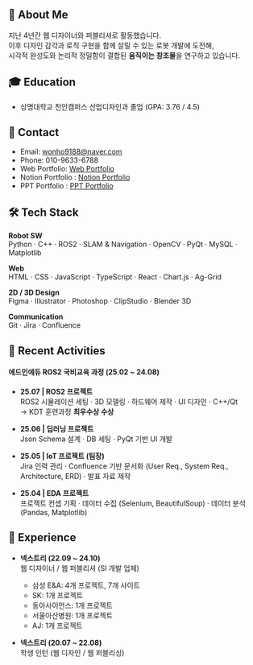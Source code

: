 ## 👋 About Me
지난 4년간 웹 디자이너와 퍼블리셔로 활동했습니다.  
이후 디자인 감각과 로직 구현을 함께 살릴 수 있는 로봇 개발에 도전해,  
시각적 완성도와 논리적 정밀함이 결합된 **움직이는 창조물**을 연구하고 있습니다.


## 🎓 Education
- 상명대학교 천안캠퍼스 산업디자인과 졸업 (GPA: 3.76 / 4.5)

## 🔗 Contact
- Email: wonho9188@naver.com
- Phone: 010-9633-6788
- Web Portfolio: [Web Portfolio](https://wonho9188.github.io/portfolio)
- Notion Portfolio : [Notion Portfolio](https://www.notion.so/WONHO-Wanna-Be-229483ba22f88015b391db22d64e5b02)
- PPT Portfolio : [PPT Portfolio](https://docs.google.com/presentation/d/1E4aBUJIHhEJzeG0_lcu_MrUWmdghdf44whofGV5CPAk/edit?slide=id.p#slide=id.p)


## 🛠️ Tech Stack
**Robot SW**  
Python · C++ · ROS2 · SLAM & Navigation · OpenCV · PyQt · MySQL · Matplotlib  

**Web**  
HTML · CSS · JavaScript · TypeScript · React · Chart.js · Ag-Grid  

**2D / 3D Design**   
Figma · Illustrator · Photoshop · ClipStudio · Blender 3D  

**Communication**  
Git · Jira · Confluence


## 📌 Recent Activities
#### 에드인에듀 ROS2 국비교육 과정 (25.02 ~ 24.08)
- **25.07 | ROS2 프로젝트**  
  ROS2 시뮬레이션 세팅 · 3D 모델링 · 하드웨어 제작 · UI 디자인 · C++/Qt  
  → KDT 훈련과정 **최우수상 수상**

- **25.06 | 딥러닝 프로젝트**  
  Json Schema 설계 · DB 세팅 · PyQt 기반 UI 개발

- **25.05 | IoT 프로젝트 (팀장)**  
  Jira 인력 관리 · Confluence 기반 문서화 (User Req., System Req., Architecture, ERD) · 발표 자료 제작

- **25.04 | EDA 프로젝트**  
  프로젝트 컨셉 기획 · 데이터 수집 (Selenium, BeautifulSoup) · 데이터 분석 (Pandas, Matplotlib)


## 💼 Experience
- **넥스트리 (22.09 ~ 24.10)**  
  웹 디자이너 / 웹 퍼블리셔 (SI 개발 업체)  
  - 삼성 E&A: 4개 프로젝트, 7개 사이트  
  - SK: 1개 프로젝트  
  - 동아사이언스: 1개 프로젝트  
  - 서울아산병원: 1개 프로젝트  
  - AJ: 1개 프로젝트  

- **넥스트리 (20.07 ~ 22.08)**  
  학생 인턴 (웹 디자인 / 웹 퍼블리싱)



  
